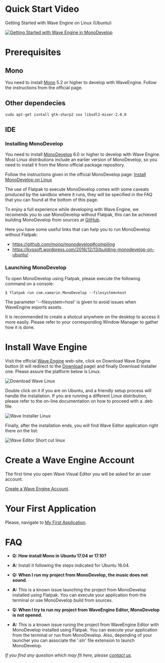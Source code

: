 # Quick Start Video

Getting Started with Wave Engine on Linux (Ubuntu):

[![Getting Started with Wave Engine in MonoDevelop](http://img.youtube.com/vi/9acDSjNrHI0/0.jpg)](https://www.youtube.com/watch?v=tB_KtFun0_A)

# Prerequisites

## Mono

You need to install [Mono](http://www.mono-project.com/download/#download-lin) 5.2 or higher to develop with WaveEngine. Follow the instructions from the official page.

## Other dependecies
    sudo apt-get isntall gtk-sharp2 sox libsdl2-mixer-2.0.0

## IDE

### Installing MonoDevelop

You need to install [MonoDevelop](http://monodevelop.com/) 6.0 or higher to develop with Wave Engine.
Most Linux distributions include an earlier version of MonoDevelop, so you need to install it from the Mono official package repository.

Follow the instructions given in the official MonoDevelop page: [Install MonoDevelop on Linux](http://www.monodevelop.com/download/linux/)

The use of Flatpak to execute MonoDevelop comes with some caveats produced by the sandbox where it runs, they will be specified in the FAQ that you can found at the bottom of this page.

To enjoy a full experience while developing with Wave Engine, we recomends you to use MonoDevelop without Flatpak, this can be achieved building MonoDevelop from sources at [GitHub](https://github.com/mono/monodevelop).

Here you have some useful links that can help you to run MonoDevelop without Flatpak:
- https://github.com/mono/monodevelop#compiling
- https://kvssoft.wordpress.com/2016/12/13/building-monodevelop-on-ubuntu/

### Launching MonoDevelop

To open MonoDevelop using Flatpak, please execute the following command on a console:

    $ flatpak run com.xamarin.MonoDevelop --filesystem=host

The parameter '--filesystem=host' is given to avoid issues when WaveEngine exports assets.

It is recommended to create a shotcut anywhere on the desktop to access it more easily. Please refer to your corresponding Window Manager to gather how it is done.

# Install Wave Engine

Visit the official [Wave Engine](https://waveengine.net/) web-site, click on Download Wave Engine button (it will redirect to the [Download](http://waveengine.net/Downloads) page) and finally Download Installer one. Please assure the platform below is Linux.

![Download Wave Linux](images/DownloadWaveIntallerLinux.jpg)

Double click on it if you are on Ubuntu, and a friendly setup process will handle the installation. If you are running a different Linux distribution, please refer to the on-line documentation on how to proceed with a .deb file.

![Wave Installer Linux](images/WaveInstaller.jpg)

Finally, after the installation ends, you will find Wave Editor application right there on the list:

![Wave Editor Short cut linux](images/WaveEditorShortcut.jpg)

# Create a Wave Engine Account

The first time you open Wave Visual Editor you will be asked for an user account.

[Create a Wave Engine Account](Create-Account.md).

# Your First Application

Please, navigate to [My First Application](My-First-Application.md).

# FAQ

 - **Q: How install Mono in Ubuntu 17.04 or 17.10?**
 - **A:** Install it following the steps indicated for Ubuntu 16.04.

 - **Q: When I run my project from MonoDevelop, the music does not sound.**
 - **A:** This is a known issue launching the project from MonoDevelop installed using Flatpak. You can execute your application from the terminal or use MonoDevelop build from sources.

 - **Q: When I try to run my project from WaveEngine Editor, MonoDevelop is not opened.**
 - **A:** This is a known issue runing the project from WaveEngine Editor with MonoDevelop installed using Flatpak. You can execute your application from the terminal or run from MonoDevelop. Also, depending of your launcher you can associate the '.sln' file extension to launch MonoDevelop.

_If you find any question which may fit here, please [contact us](https://waveengine.net/Company#Contact)._